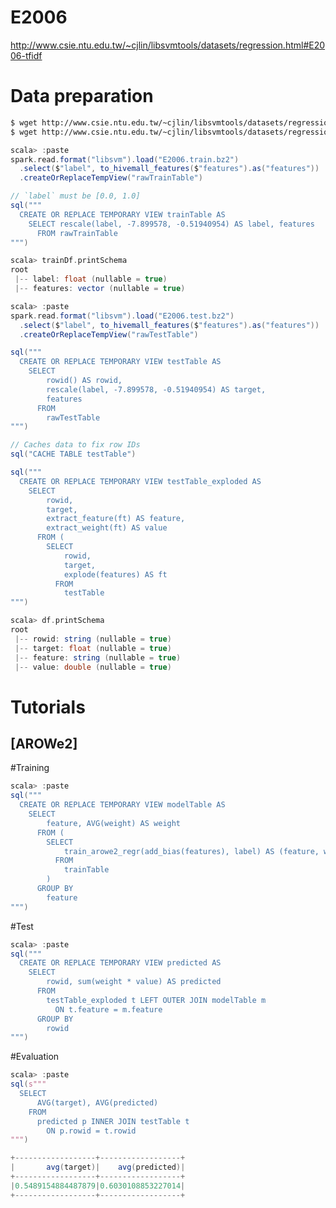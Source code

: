 <!--
  Licensed to the Apache Software Foundation (ASF) under one
  or more contributor license agreements.  See the NOTICE file
  distributed with this work for additional information
  regarding copyright ownership.  The ASF licenses this file
  to you under the Apache License, Version 2.0 (the
  "License"); you may not use this file except in compliance
  with the License.  You may obtain a copy of the License at

    http://www.apache.org/licenses/LICENSE-2.0

  Unless required by applicable law or agreed to in writing,
  software distributed under the License is distributed on an
  "AS IS" BASIS, WITHOUT WARRANTIES OR CONDITIONS OF ANY
  KIND, either express or implied.  See the License for the
  specific language governing permissions and limitations
  under the License.
-->

E2006
===
http://www.csie.ntu.edu.tw/~cjlin/libsvmtools/datasets/regression.html#E2006-tfidf

Data preparation
================

```sh
$ wget http://www.csie.ntu.edu.tw/~cjlin/libsvmtools/datasets/regression/E2006.train.bz2
$ wget http://www.csie.ntu.edu.tw/~cjlin/libsvmtools/datasets/regression/E2006.test.bz2
```

```scala
scala> :paste
spark.read.format("libsvm").load("E2006.train.bz2")
  .select($"label", to_hivemall_features($"features").as("features"))
  .createOrReplaceTempView("rawTrainTable")

// `label` must be [0.0, 1.0]
sql("""
  CREATE OR REPLACE TEMPORARY VIEW trainTable AS
    SELECT rescale(label, -7.899578, -0.51940954) AS label, features
      FROM rawTrainTable
""")

scala> trainDf.printSchema
root
 |-- label: float (nullable = true)
 |-- features: vector (nullable = true)

scala> :paste
spark.read.format("libsvm").load("E2006.test.bz2")
  .select($"label", to_hivemall_features($"features").as("features"))
  .createOrReplaceTempView("rawTestTable")

sql("""
  CREATE OR REPLACE TEMPORARY VIEW testTable AS
    SELECT
        rowid() AS rowid,
        rescale(label, -7.899578, -0.51940954) AS target,
        features
      FROM
        rawTestTable
""")

// Caches data to fix row IDs
sql("CACHE TABLE testTable")

sql("""
  CREATE OR REPLACE TEMPORARY VIEW testTable_exploded AS
    SELECT
        rowid,
        target,
        extract_feature(ft) AS feature,
        extract_weight(ft) AS value
      FROM (
        SELECT
            rowid,
            target,
            explode(features) AS ft
          FROM
            testTable
""")

scala> df.printSchema
root
 |-- rowid: string (nullable = true)
 |-- target: float (nullable = true)
 |-- feature: string (nullable = true)
 |-- value: double (nullable = true)
```

Tutorials
================

[AROWe2]
---

#Training

```scala
scala> :paste
sql("""
  CREATE OR REPLACE TEMPORARY VIEW modelTable AS
    SELECT
        feature, AVG(weight) AS weight
      FROM (
        SELECT
            train_arowe2_regr(add_bias(features), label) AS (feature, weight)
          FROM
            trainTable
        )
      GROUP BY
        feature
""")
```

#Test

```scala
scala> :paste
sql("""
  CREATE OR REPLACE TEMPORARY VIEW predicted AS
    SELECT
        rowid, sum(weight * value) AS predicted
      FROM
        testTable_exploded t LEFT OUTER JOIN modelTable m
          ON t.feature = m.feature
      GROUP BY
        rowid
""")
```

#Evaluation

```scala
scala> :paste
sql(s"""
  SELECT
      AVG(target), AVG(predicted)
    FROM
      predicted p INNER JOIN testTable t
        ON p.rowid = t.rowid
""")

+------------------+------------------+
|       avg(target)|    avg(predicted)|
+------------------+------------------+
|0.5489154884487879|0.6030108853227014|
+------------------+------------------+
```

